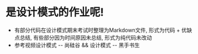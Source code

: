 # 是设计模式的作业呢!

- 有部分代码在设计模式期末考试时整理为Markdown文件, 形式为代码 + 优缺点总结, 有些部分因为时间原因未总结, 形式为纯代码未改动
- 参考视频设计模式 -- 尚硅谷 && 设计模式 -- 黑手书生
